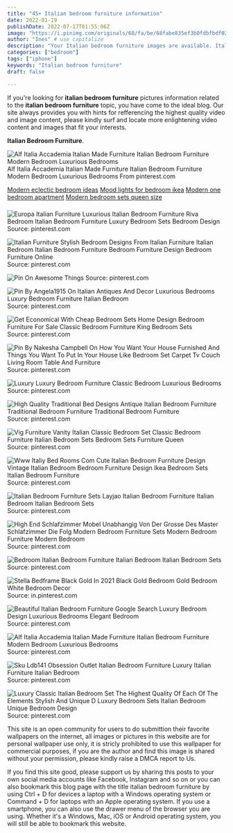 ```yaml
---
title: "45+ Italian bedroom furniture information"
date: 2022-01-19
publishDate: 2022-07-17T01:55:06Z
image: "https://i.pinimg.com/originals/68/fa/be/68fabe835ef3b0fdbfbdf0245cb07e12.jpg"
author: "Ines" # use capitalize
description: "Your Italian bedroom furniture images are available. Italian bedroom furniture are a topic that is being searched for and liked by netizens now. You can Get the Italian bedroom furniture files here. Get all free images."
categories: ["bedroom"]
tags: ["iphone"]
keywords: "Italian bedroom furniture"
draft: false

---
```


If you're looking for **italian bedroom furniture** pictures information related to the **italian bedroom furniture** topic, you have come to the ideal  blog.  Our site always  provides you with  hints  for refferencing  the highest  quality video and image  content, please kindly surf and locate more enlightening video content and images  that fit your interests.

**Italian Bedroom Furniture**. 

![Alf Italia Accademia Italian Made Furniture Italian Bedroom Furniture Modern Bedroom Luxurious Bedrooms](https://i.pinimg.com/originals/71/a5/48/71a54892d8735577762d004db973f4b8.jpg "Alf Italia Accademia Italian Made Furniture Italian Bedroom Furniture Modern Bedroom Luxurious Bedrooms")
Alf Italia Accademia Italian Made Furniture Italian Bedroom Furniture Modern Bedroom Luxurious Bedrooms From pinterest.com

[Modern eclectic bedroom ideas](/modern-eclectic-bedroom-ideas/)
[Mood lights for bedroom ikea](/mood-lights-for-bedroom-ikea/)
[Modern one bedroom apartment](/modern-one-bedroom-apartment/)
[Modern bedroom sets queen size](/modern-bedroom-sets-queen-size/)



### 

 


![Europa Italian Furniture Luxurious Italian Bedroom Furniture Riva Bedroom Italian Bedroom Furniture Luxury Bedroom Sets Bedroom Design](https://i.pinimg.com/originals/53/99/39/5399392f99c81406dff5d58c8157ac0e.jpg "Europa Italian Furniture Luxurious Italian Bedroom Furniture Riva Bedroom Italian Bedroom Furniture Luxury Bedroom Sets Bedroom Design")
Source: pinterest.com

 

![Italian Furniture Stylish Bedroom Designs From Italian Furniture Italian Bedroom Italian Bedroom Furniture Bedroom Furniture Design Bedroom Furniture Online](https://i.pinimg.com/originals/a0/ae/70/a0ae7021343011559821baf14dcb41d8.jpg "Italian Furniture Stylish Bedroom Designs From Italian Furniture Italian Bedroom Italian Bedroom Furniture Bedroom Furniture Design Bedroom Furniture Online")
Source: pinterest.com

 

![Pin On Awesome Things](https://i.pinimg.com/originals/d0/92/bc/d092bc268bfbc767ce13450f2abc9e21.jpg "Pin On Awesome Things")
Source: pinterest.com

 

![Pin By Angela1915 On Italian Antiques And Decor Luxurious Bedrooms Luxury Bedroom Furniture Italian Bedroom](https://i.pinimg.com/originals/57/5b/d6/575bd6e5133491cf6f89c000abd0c9cb.jpg "Pin By Angela1915 On Italian Antiques And Decor Luxurious Bedrooms Luxury Bedroom Furniture Italian Bedroom")
Source: pinterest.com

 

![Get Economical With Cheap Bedroom Sets Home Design Bedroom Furniture For Sale Classic Bedroom Furniture King Bedroom Sets](https://i.pinimg.com/736x/f8/0f/8e/f80f8e007ab25e94622cada982d29a16.jpg "Get Economical With Cheap Bedroom Sets Home Design Bedroom Furniture For Sale Classic Bedroom Furniture King Bedroom Sets")
Source: pinterest.com

 

![Pin By Nakesha Campbell On How You Want Your House Furnished And Things You Want To Put In Your House Like Bedroom Set Carpet Tv Couch Living Room Table And Furniture](https://i.pinimg.com/736x/c1/c9/91/c1c99103a8466a275e94eee9d0987ccf.jpg "Pin By Nakesha Campbell On How You Want Your House Furnished And Things You Want To Put In Your House Like Bedroom Set Carpet Tv Couch Living Room Table And Furniture")
Source: pinterest.com

 

![Luxury Luxury Bedroom Furniture Classic Bedroom Luxurious Bedrooms](https://i.pinimg.com/originals/61/64/76/6164761466878c7a9114476971deabe4.jpg "Luxury Luxury Bedroom Furniture Classic Bedroom Luxurious Bedrooms")
Source: pinterest.com

 

![High Quality Traditional Bed Designs Antique Italian Bedroom Furniture Traditional Bedroom Furniture Traditional Bedroom Furniture](https://i.pinimg.com/736x/44/d4/f7/44d4f722c09b0789db8306cfbacb23d3.jpg "High Quality Traditional Bed Designs Antique Italian Bedroom Furniture Traditional Bedroom Furniture Traditional Bedroom Furniture")
Source: pinterest.com

 

![Vig Furniture Vanity Italian Classic Bedroom Set Classic Bedroom Furniture Italian Bedroom Sets Bedroom Sets Furniture Queen](https://i.pinimg.com/originals/7a/96/d0/7a96d06f94c0258c878b7f9a2429b8a3.jpg "Vig Furniture Vanity Italian Classic Bedroom Set Classic Bedroom Furniture Italian Bedroom Sets Bedroom Sets Furniture Queen")
Source: pinterest.com

 

![Www Italiy Bed Rooms Com Cute Italian Bedroom Furniture Design Vintage Italian Bedroom Bedroom Furniture Design Ikea Bedroom Sets Italian Bedroom Furniture](https://i.pinimg.com/originals/e7/00/ab/e700abe7860cb3446c6204d7aaeab726.jpg "Www Italiy Bed Rooms Com Cute Italian Bedroom Furniture Design Vintage Italian Bedroom Bedroom Furniture Design Ikea Bedroom Sets Italian Bedroom Furniture")
Source: pinterest.com

 

![Italian Bedroom Furniture Sets Layjao Italian Bedroom Furniture Italian Bedroom Italian Bedroom Sets](https://i.pinimg.com/originals/ab/48/96/ab489659d26467d3c6695d73bd2523d4.png "Italian Bedroom Furniture Sets Layjao Italian Bedroom Furniture Italian Bedroom Italian Bedroom Sets")
Source: pinterest.com

 

![High End Schlafzimmer Mobel Unabhangig Von Der Grosse Des Master Schlafzimmer Die Folg Modern Bedroom Furniture Sets Modern Bedroom Furniture Modern Bedroom](https://i.pinimg.com/originals/1c/6e/a4/1c6ea46aa2de3e78e1557020347de88d.jpg "High End Schlafzimmer Mobel Unabhangig Von Der Grosse Des Master Schlafzimmer Die Folg Modern Bedroom Furniture Sets Modern Bedroom Furniture Modern Bedroom")
Source: pinterest.com

 

![Bedroom Italian Bedroom Furniture Italian Bedroom Italian Bedroom Sets](https://i.pinimg.com/originals/2a/1e/a0/2a1ea0838244963df827d93496ac0e6c.jpg "Bedroom Italian Bedroom Furniture Italian Bedroom Italian Bedroom Sets")
Source: pinterest.com

 

![Stella Bedframe Black Gold In 2021 Black Gold Bedroom Gold Bedroom White Bedroom Decor](https://i.pinimg.com/736x/ef/59/4b/ef594b6019aeb23894a42717ace71792.jpg "Stella Bedframe Black Gold In 2021 Black Gold Bedroom Gold Bedroom White Bedroom Decor")
Source: in.pinterest.com

 

![Beautiful Italian Bedroom Furniture Google Search Luxury Bedroom Design Luxurious Bedrooms Elegant Bedroom](https://i.pinimg.com/originals/88/b1/bc/88b1bc196690b4f214511f18fe83d887.jpg "Beautiful Italian Bedroom Furniture Google Search Luxury Bedroom Design Luxurious Bedrooms Elegant Bedroom")
Source: pinterest.com

 

![Alf Italia Accademia Italian Made Furniture Italian Bedroom Furniture Modern Bedroom Luxurious Bedrooms](https://i.pinimg.com/originals/71/a5/48/71a54892d8735577762d004db973f4b8.jpg "Alf Italia Accademia Italian Made Furniture Italian Bedroom Furniture Modern Bedroom Luxurious Bedrooms")
Source: pinterest.com

 

![Sku Ldb141 Obsession Outlet Italian Bedroom Furniture Luxury Italian Furniture Italian Bedroom](https://i.pinimg.com/originals/0e/e0/85/0ee085d73bf3ffd0d66140b4a78d0f4a.jpg "Sku Ldb141 Obsession Outlet Italian Bedroom Furniture Luxury Italian Furniture Italian Bedroom")
Source: pinterest.com

 

![Luxury Classic Italian Bedroom Set The Highest Quality Of Each Of The Elements Stylish And Unique D Luxury Bedroom Sets Italian Bedroom Unique Bedroom Design](https://i.pinimg.com/originals/68/fa/be/68fabe835ef3b0fdbfbdf0245cb07e12.jpg "Luxury Classic Italian Bedroom Set The Highest Quality Of Each Of The Elements Stylish And Unique D Luxury Bedroom Sets Italian Bedroom Unique Bedroom Design")
Source: pinterest.com

 

This site is an open community for users to do submittion their favorite wallpapers on the internet, all images or pictures in this website are for personal wallpaper use only, it is stricly prohibited to use this wallpaper for commercial purposes, if you are the author and find this image is shared without your permission, please kindly raise a DMCA report to Us.

If you find this site good, please support us by sharing this posts to your own social media accounts like Facebook, Instagram and so on or you can also bookmark this blog page with the title italian bedroom furniture by using Ctrl + D for devices a laptop with a Windows operating system or Command + D for laptops with an Apple operating system. If you use a smartphone, you can also use the drawer menu of the browser you are using. Whether it's a Windows, Mac, iOS or Android operating system, you will still be able to bookmark this website.
